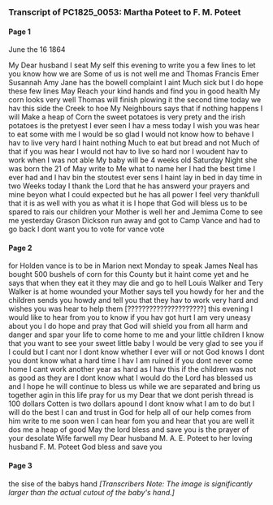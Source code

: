 ### Transcript of PC1825_0053: Martha Poteet to F. M. Poteet
#### Page 1

June the 16 1864

My Dear husband
I seat My self this evening to write you a few lines to let you know how we are Some of us is not well me and Thomas Francis Emer Susannah Amy Jane has the bowell complaint I aint Much sick but I do hope these few lines May Reach your kind hands and find you in good health My corn looks very well Thomas will finish plowing it the second time today we hav this side the Creek to hoe My Neighbours says that if nothing happens I will Make a heap of Corn the sweet potatoes is very prety and the irish potatoes is the pretyest I ever seen I hav a mess today I wish you was hear to eat some with me I would be so glad I would not know how to behave I hav to live very hard I haint nothing Much to eat but bread and not Much of that if you was hear I would not hav to live so hard nor I woudent hav to work when I was not able My baby will be 4 weeks old Saturday Night she was born the 21 of May write to Me what to name her I had the best time I ever had and I hav bin the stoutest ever sens I haint lay in bed in day time in two Weeks today I thank the Lord that he has answerd your prayers and mine beyon what I could expected but he has all power I feel very thankfull that it is as well with you as what it is I hope that God will bless us to be spared to rais our children your Mother is well her and Jemima Come to see me yesterday Grason Dickson run away and got to Camp Vance and had to go back I dont want you to vote for vance vote 

#### Page 2 

for Holden vance is to be in Marion next Monday to speak James Neal has bought 500 bushels of corn for this County but it haint come yet and he says that when they eat it they may die and go to hell Louis Walker and Tery Walker is at home wounded your Mother says tell you howdy for her and the children sends you howdy and tell you that they hav to work very hard and wishes you was hear to help them [?????????????????????] this evening I would like to hear from you to know if you hav got hurt I am very uneasy about you I do hope and pray that God will shield you from all harm and danger and spar your life to come home to me and your little children I know that you want to see your sweet little baby I would be very glad to see you if I could but I cant nor I dont know whether I ever will or not God knows I dont you dont know what a hard time I hav I am ruined if you dont never come home I cant work another year as hard as I hav this if the children was not as good as they are I dont know what I would do the Lord has blessed us and I hope he will continue to bless us while we are separated and bring us together agin in this life pray for us my Dear that we dont perish thread is 100 dollars Cotten is two dollars apound I dont know what I am to do but I will do the best I can and trust in God for help all of our help comes from him write to me soon wen I can hear fom you and hear that you are well it dos me a heap of good May the lord bless and save you is the prayer of your desolate Wife farwell my Dear husband M. A. E. Poteet to her loving husband F. M. Poteet God bless and save you 

#### Page 3 

the sise of the babys hand *[Transcribers Note: The image is significantly larger than the actual cutout of the baby's hand.]*